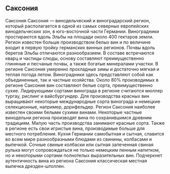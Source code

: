 ## Саксония 

Саксония
Саксония — винодельческий и виноградарский регион, который располагается в одной из самых северных европейских винодельческих зон, в юго-восточной части Германии. Виноградники простираются вдоль Эльбы на площади около 400 гектаров земли. Регион известен больше производством белых вин и по величине входит в первую тройку германских винных регионов. 
Почвы вдоль берегов Эльбы отличаются разнообразием. В составе встречаются кварц и частицы слюды, основу составляют преимущественно глиняные и песчаные почвы, а также богатые минералами участки. В регионе Саксония умеренно прохладные зимы и достаточно мягкая и теплая погода летом. Виноградники здесь представляют собой как объединенные, так и частные хозяйства.
Около 80% производимых в регионе Саксония вин составляют белые сорта, преимущественно сухие. Лидирующими сортами винограда в регионе считаются мюллер тургау, рислинг и вайсбургундер. Для производства красных вин выращивают некоторые международные сорта винограда и немецкие селекционные, например, дорнфельдер.
Регион Саксония наиболее известен своими белыми сухими винами. Некоторые частные винодельни региона производят вина по сохранившимся древним традициям. Малую часть производства занимают красные сорта. Также в регионе есть свои игристые вина, производимые больше для местного потребления.
Кухня Германии самобытная и сытная, славится во всем мире разнообразными блюдами из свинины, колбасами и выпечкой. Сочные свиные колбаски или сытная запеченная свиная рулька могут сопровождаться не только немецким пенным напитком, но и некоторыми сортами полнотелых выразительных вин. Подчеркнет аутентичность вина из региона Саксония классическая местная выпечка дрезден-штоллен.
